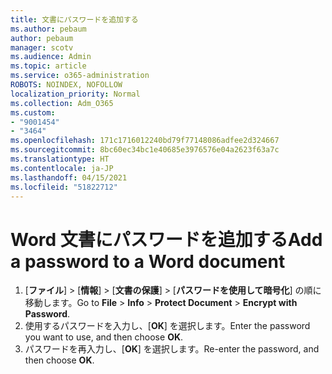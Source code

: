 ```yaml
---
title: 文書にパスワードを追加する
ms.author: pebaum
author: pebaum
manager: scotv
ms.audience: Admin
ms.topic: article
ms.service: o365-administration
ROBOTS: NOINDEX, NOFOLLOW
localization_priority: Normal
ms.collection: Adm_O365
ms.custom:
- "9001454"
- "3464"
ms.openlocfilehash: 171c1716012240bd79f77148086adfee2d324667
ms.sourcegitcommit: 8bc60ec34bc1e40685e3976576e04a2623f63a7c
ms.translationtype: HT
ms.contentlocale: ja-JP
ms.lasthandoff: 04/15/2021
ms.locfileid: "51822712"
---
```

# <a name="add-a-password-to-a-word-document"></a><span data-ttu-id="1c854-102">Word 文書にパスワードを追加する</span><span class="sxs-lookup"><span data-stu-id="1c854-102">Add a password to a Word document</span></span>

1. <span data-ttu-id="1c854-103">[**ファイル**] > [**情報**] > [**文書の保護**] > [**パスワードを使用して暗号化**] の順に移動します。</span><span class="sxs-lookup"><span data-stu-id="1c854-103">Go to **File** > **Info** > **Protect Document** > **Encrypt with Password**.</span></span>
2. <span data-ttu-id="1c854-104">使用するパスワードを入力し、[**OK**] を選択します。</span><span class="sxs-lookup"><span data-stu-id="1c854-104">Enter the password you want to use, and then choose **OK**.</span></span>
3. <span data-ttu-id="1c854-105">パスワードを再入力し、[**OK**] を選択します。</span><span class="sxs-lookup"><span data-stu-id="1c854-105">Re-enter the password, and then choose **OK**.</span></span>